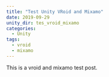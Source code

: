 ```yaml
---
title: "Test Unity VRoid and Mixamo"
date: 2019-09-29
unity_dir: tes_vroid_mixamo
categories:
  - Unity
tags:
  - vroid
  - mixamo
---
```


This is a vroid and mixamo test post.

